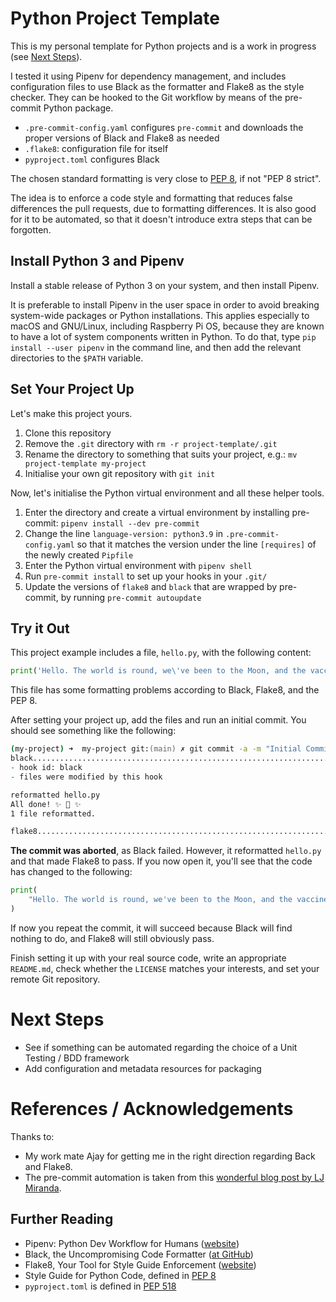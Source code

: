 # Python Project Template
This is my personal template for Python projects and is a work in progress (see [Next Steps](#next-steps)).

I tested it using Pipenv for dependency management, and includes configuration files to use Black as the formatter and Flake8 as the style checker. They can be hooked to the Git workflow by means of the pre-commit Python package.

- `.pre-commit-config.yaml` configures `pre-commit` and downloads the proper versions of Black and Flake8 as needed
- `.flake8`: configuration file for itself
- `pyproject.toml` configures Black

The chosen standard formatting is very close to [PEP 8](https://www.python.org/dev/peps/pep-0008/), if not "PEP 8 strict".


The idea is to enforce a code style and formatting that reduces false differences the pull requests, due to formatting differences. It is also good for it to be automated, so that it doesn't introduce extra steps that can be forgotten.

## Install Python 3 and Pipenv
Install a stable release of Python 3 on your system, and then install Pipenv. 

It is preferable to install Pipenv in the user space in order to avoid breaking system-wide packages or Python installations. This applies especially to macOS and GNU/Linux, including Raspberry Pi OS, because they are known to have a lot of system components written in Python. To do that, type `pip install --user pipenv` in the command line, and then add the relevant directories to the `$PATH` variable.

## Set Your Project Up
Let's make this project yours.
1. Clone this repository
2. Remove the `.git` directory with `rm -r project-template/.git`
3. Rename the directory to something that suits your project, e.g.: `mv project-template my-project`
4. Initialise your own git repository with `git init`

Now, let's initialise the Python virtual environment and all these helper tools.
1. Enter the directory and create a virtual environment by installing pre-commit: `pipenv install --dev pre-commit`
2. Change the line `language-version: python3.9` in `.pre-commit-config.yaml` so that it matches the version under the line `[requires]` of the newly created `Pipfile`
3. Enter the Python virtual environment with `pipenv shell`
4.  Run `pre-commit install` to set up your hooks in your `.git/`
5.  Update the versions of `flake8` and `black` that are wrapped by pre-commit, by running `pre-commit autoupdate`

## Try it Out
This project example includes a file, `hello.py`, with the following content:

```Python
print('Hello. The world is round, we\'ve been to the Moon, and the vaccines work.')
```

This file has some formatting problems according to Black, Flake8, and the PEP 8. 

After setting your project up, add the files and run an initial commit. You should see something like the following:

```zsh
(my-project) ➜  my-project git:(main) ✗ git commit -a -m "Initial Commit"
black....................................................................Failed
- hook id: black
- files were modified by this hook

reformatted hello.py
All done! ✨ 🍰 ✨
1 file reformatted.

flake8...................................................................Passed
```

**The commit was aborted**, as Black failed. However, it reformatted `hello.py` and that made Flake8 to pass. If you now open it, you'll see that the code has changed to the following:

```Python
print(
    "Hello. The world is round, we've been to the Moon, and the vaccines work."
)
```

If now you repeat the commit, it will succeed because Black will find nothing to do, and Flake8 will still obviously pass. 

Finish setting it up with your real source code, write an appropriate `README.md`, check whether the `LICENSE` matches your interests, and set your remote Git repository.

# Next Steps
- See if something can be automated regarding the choice of a Unit Testing / BDD framework 
- Add configuration and metadata resources for packaging

# References / Acknowledgements
Thanks to: 
- My work mate Ajay for getting me in the right direction regarding Back and Flake8.
- The pre-commit automation is taken from this [wonderful blog post by LJ Miranda](https://ljvmiranda921.github.io/notebook/2018/06/21/precommits-using-black-and-flake8/).

## Further Reading
- Pipenv: Python Dev Workflow for Humans ([website](https://pipenv.pypa.io/en/latest/))
- Black, the Uncompromising Code Formatter ([at GitHub](https://github.com/psf/black))
- Flake8, Your Tool for Style Guide Enforcement ([website](https://flake8.pycqa.org/en/latest/))
- Style Guide for Python Code, defined in [PEP 8](https://www.python.org/dev/peps/pep-0008/)
- `pyproject.toml` is defined in [PEP 518](https://www.python.org/dev/peps/pep-0518/)
